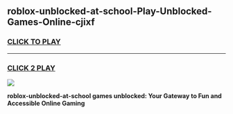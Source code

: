 
## roblox-unblocked-at-school-Play-Unblocked-Games-Online-cjixf
<h3>
<a href="https://premium76.site?title=roblox-unblocked-at-school&ref=25A">CLICK TO PLAY</a></h3>
<hr>

<h3>
<a href="https://premium76.site?title=roblox-unblocked-at-school&ref=25A">CLICK 2 PLAY</a>
  
</h3>

<a href="https://premium76.site?title=roblox-unblocked-at-school&ref=25A"><img src="https://clearcache.store/games.png"></a>


**roblox-unblocked-at-school games unblocked: Your Gateway to Fun and Accessible Online Gaming**
